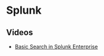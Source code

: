 # Splunk

## Videos
* [Basic Search in Splunk Enterprise](https://www.splunk.com/en_us/resources/videos/basic-search-in-splunk-enterprise.html)
